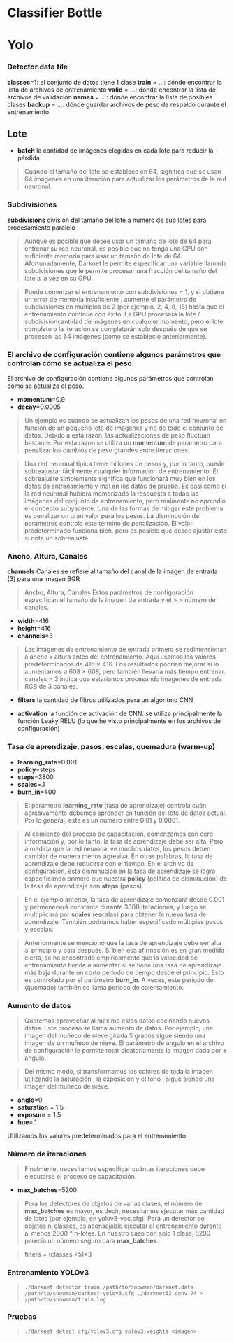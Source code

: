 # Classifier Bottle

# Yolo

### Detector.data file

**classes**=1: el conjunto de datos tiene 1 clase
**train** = ...: dónde encontrar la lista de archivos de entrenamiento
**valid** = ...: dónde encontrar la lista de archivos de validación
**names** = ...: dónde encontrar la lista de posibles clases
**backup** = ...: dónde guardar archivos de peso de respaldo durante el entrenamiento
## Lote
* **batch** la cantidad de imágenes elegidas en cada lote para reducir la pérdida

> Cuando el tamaño del lote se establece en 64, significa que se usan 64 imágenes en una iteración para actualizar los parámetros de la red neuronal.

### Subdivisiones

 **subdivisions** división del tamaño del lote a numero de sub lotes para procesamiento paralelo

> Aunque es posible que desee usar un tamaño de lote de 64 para entrenar su red neuronal, es posible que no tenga una GPU con suficiente memoria para usar un tamaño de lote de 64. Afortunadamente, Darknet le permite especificar una variable llamada subdivisiones que le permite procesar una fracción del tamaño del lote a la vez en su GPU.

> Puede comenzar el entrenamiento con subdivisiones = 1, y si obtiene un error de memoria insuficiente , aumente el parámetro de subdivisiones en múltiplos de 2 (por ejemplo, 2, 4, 8, 16) hasta que el entrenamiento continúe con éxito. La GPU procesará la lote / subdivisióncantidad de imágenes en cualquier momento, pero el lote completo o la iteración se completarán solo después de que se procesen las 64 imágenes (como se estableció anteriormente).

### El archivo de configuración contiene algunos parámetros que controlan cómo se actualiza el peso.
El archivo de configuración contiene algunos parámetros que controlan cómo se actualiza el peso.

* **momentum**=0.9
* **decay**=0.0005
 
>  Un ejemplo es cuando se actualizan los pesos de una red neuronal en función de un pequeño lote de imágenes y no de todo el conjunto de datos. Debido a esta razón, las actualizaciones de peso fluctúan bastante. Por esta razon se utiliza un **momentum** de parámetro para penalizar los cambios de peso grandes entre iteraciones. 
  
>  Una red neuronal típica tiene millones de pesos y, por lo tanto, puede sobreajustar fácilmente cualquier información de entrenamiento. El sobreajuste simplemente significa que funcionará muy bien en los datos de entrenamiento y mal en los datos de prueba. Es casi como si la red neuronal hubiera memorizado la respuesta a todas las imágenes del conjunto de entrenamiento, pero realmente no aprendió el concepto subyacente. Una de las formas de mitigar este problema es penalizar un gran valor para los pesos. La disminución de parámetros controla este término de penalización. El valor predeterminado funciona bien, pero es posible que desee ajustar esto si nota un sobreajuste.

### Ancho, Altura, Canales
 **channels** Canales se refiere al tamaño del canal de la imagen de entrada (3) para una imagen BGR

> Ancho, Altura, Canales
> Estos parámetros de configuración especifican el tamaño de la imagen de entrada y el > > número de canales.

* **width**=416
* **height**=416
* **channels**=3
> Las imágenes de entrenamiento de entrada primero se redimensionan a ancho  x  altura  antes del entrenamiento. Aquí usamos los valores predeterminados de 416 × 416. Los resultados podrían mejorar si lo aumentamos a 608 × 608, pero también llevaría más tiempo entrenar. canales = 3 indica que estaríamos procesando imágenes de entrada RGB de 3 canales.

* **filters** la cantidad de filtros utilizados para un algoritmo CNN

* **activation** la función de activación de CNN: se utiliza principalmente la función Leaky RELU (lo que he visto principalmente en los archivos de configuración)


### Tasa de aprendizaje, pasos, escalas, quemadura (warm-up)
* **learning_rate**=0.001
* **policy**=steps
* **steps**=3800
* **scales**=.1
* **burn_in**=400

> El parametro **learning_rate** (tasa de aprendizaje) controla cuán agresivamente debemos aprender en función del lote de datos actual. Por lo general, este es un número entre 0.01 y 0.0001.

> Al comienzo del proceso de capacitación, comenzamos con cero información y, por lo tanto, la tasa de aprendizaje debe ser alta. Pero a medida que la red neuronal ve muchos datos, los pesos deben cambiar de manera menos agresiva. En otras palabras, la tasa de aprendizaje debe reducirse con el tiempo. En el archivo de configuración, esta disminución en la tasa de aprendizaje se logra especificando primero que nuestra **policy** (política de disminución) de la tasa de aprendizaje son **steps** (pasos). 

> En el ejemplo anterior, la tasa de aprendizaje comenzará desde 0.001 y permanecerá constante durante 3800 iteraciones, y luego se multiplicará por **scales** (escalas) para obtener la nueva tasa de aprendizaje. También podríamos haber especificado múltiples pasos y escalas.

> Anteriormente se mencionó que la tasa de aprendizaje debe ser alta al principio y baja después. Si bien esa afirmación es en gran medida cierta, se ha encontrado empíricamente que la velocidad de entrenamiento tiende a aumentar si se tiene una tasa de aprendizaje más baja durante un corto período de tiempo desde el principio. Esto es controlado por el parámetro **burn_in**. A veces, este período de (quemado) también se llama período de calentamiento. 


### Aumento de datos
> Queremos aprovechar al máximo estos datos cocinando nuevos datos. Este proceso se llama aumento de datos. Por ejemplo, una imagen del muñeco de nieve girada 5 grados sigue siendo una imagen de un muñeco de nieve. El parámetro de ángulo en el archivo de configuración le permite rotar aleatoriamente la imagen dada por ± ángulo.

> Del mismo modo, si transformamos los colores de toda la imagen utilizando la saturación , la exposición y el tono , sigue siendo una imagen del muñeco de nieve.

* **angle**=0
* **saturation** = 1.5
* **exposure** = 1.5
* **hue**=.1

Utilizamos los valores predeterminados para el entrenamiento.


### Número de iteraciones

> Finalmente, necesitamos especificar cuántas iteraciones debe ejecutarse el proceso de capacitación.

* **max_batches**=5200

> Para los detectores de objetos de varias clases, el número de **max_batches** es mayor, es decir, necesitamos ejecutar más cantidad de lotes (por ejemplo, en yolov3-voc.cfg). Para un detector de objetos n-classes, es aconsejable ejecutar el entrenamiento durante al menos 2000 * n-lotes. En nuestro caso con solo 1 clase, 5200 parecía un número seguro para **max_batches**.

> filters = (classes +5)*3

### Entrenamiento YOLOv3

> `./darknet detector train /path/to/snowman/darknet.data /path/to/snowman/darknet-yolov3.cfg ./darknet53.conv.74 > /path/to/snowman/train.log`
 
 ### Pruebas 
 
> `./darknet detect cfg/yolov3.cfg yolov3.weights <imagen>`